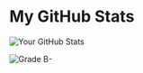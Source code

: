 # My GitHub Stats

![Your GitHub Stats](https://github-readme-stats.vercel.app/api?username=SinghaAnirban005&show_icons=true&theme=radical)

![Grade B-](https://img.shields.io/badge/Grade-B%2B-blue?style=for-the-badge)
